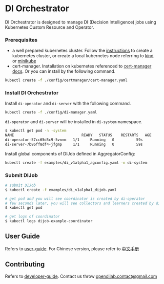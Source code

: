 # DI Orchestrator
DI Orchestrator is designed to manage DI (Decision Intelligence) jobs using Kubernetes Custom Resource and Operator. 

### Prerequisites
- a well prepared kubernetes cluster. Follow the [instructions](https://kubernetes.io/docs/setup/production-environment/tools/kubeadm/create-cluster-kubeadm/) to create a kubernetes cluster, or create a local kubernetes node referring to [kind](https://kind.sigs.k8s.io/docs/user/quick-start/) or [minikube](https://minikube.sigs.k8s.io/docs/start/)
- cert-manager. Installation on kubernetes referenced to [cert-manager docs](https://cert-manager.io/docs/installation/kubernetes/). Or you can install by the following command.
```bash
kubectl create -f ./config/certmanager/cert-manager.yaml
```

### Install DI Orchestrator
Install `di-operator` and `di-server` with the following command.
```bash
kubectl create -f ./config/di-manager.yaml
```

`di-operator` and `di-server` will be installed in `di-system` namespace. 
```bash
$ kubectl get pod -n -system
NAME                               READY   STATUS    RESTARTS   AGE
di-operator-57cc65d5c9-5vnvn   1/1     Running   0          59s
di-server-7b86ff8df4-jfgmp     1/1     Running   0          59s
```

Install global components of DIJob defined in AggregatorConfig:
```bash
kubectl create -f examples/di_v1alpha1_agconfig.yaml -n di-system
```
### Submit DIJob
```bash
# submit DIJob
$ kubectl create -f examples/di_v1alpha1_dijob.yaml

# get pod and you will see coordinator is created by di-operator
# few seconds later, you will see collectors and learners created by di-server
$ kubectl get pod

# get logs of coordinator
$ kubectl logs dijob-example-coordinator
```

## User Guide
Refers to [user-guide](./docs/architecture.md). For Chinese version, please refer to [中文手册](./docs/architecture-cn.md)

## Contributing
Refers to [developer-guide](./docs/developer-guide.md). Contact us throw <opendilab.contact@gmail.com>